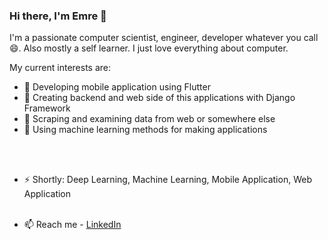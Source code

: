 ### Hi there, I'm Emre 👋

I'm a passionate computer scientist, engineer, developer whatever you call 😄. Also mostly a self learner. I just love everything about computer. 


My current interests are:
- 🌱 Developing mobile application using Flutter
- 🌱 Creating backend and web side of this applications with Django Framework
- 🌱 Scraping and examining data from web or somewhere else
- 🌱 Using machine learning methods for making applications

<br /><br />
- ⚡ Shortly: Deep Learning, Machine Learning, Mobile Application, Web Application
<br /><br />

- 📫 Reach me - [LinkedIn](https://www.linkedin.com/in/emre-co%C5%9Fkun-4655491a0/)
<!--
**emrecoskun705/emrecoskun705** is a ✨ _special_ ✨ repository because its `README.md` (this file) appears on your GitHub profile.

Here are some ideas to get you started:


- 🌱 I’m currently learning ...
- 👯 I’m looking to collaborate on ...
- 🤔 I’m looking for help with ...
- 💬 Ask me about ...
- 📫 How to reach me: ...
- 😄 Pronouns: ...
- ⚡ Fun fact: ...
-->

